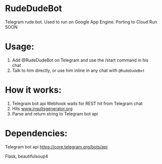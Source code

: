# RudeDudeBot
Telegram rude bot.
Used to run on Google App Engine. Porting to Cloud Run SOON

# Usage:
1. Add @RudeDudeBot on Telegram and use the /start command in his chat
2. Talk to him directly, or use him inline in any chat with `@RudeDudeBot` 


# How it works:
1. Telegram bot api Webhook waits for REST hit from Telegram chat
1. Hits www.insultsgenerator.org
3. Parse and return string to Telegram bot api

# Dependencies:
Telegram bot api
https://core.telegram.org/bots/api

Flask, beautifulsoup4
